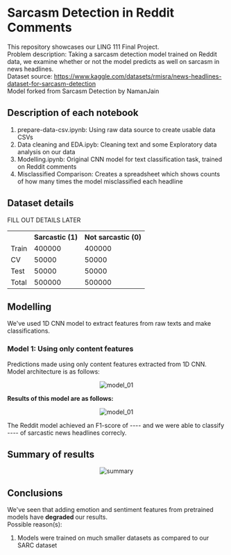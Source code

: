 # Sarcasm Detection in Reddit Comments

This repository showcases our LING 111 Final Project. <br>
Problem description: Taking a sarcasm detection model trained on Reddit data, we examine whether or not the model predicts as well on sarcasm in news headlines. <br>
Dataset source: https://www.kaggle.com/datasets/rmisra/news-headlines-dataset-for-sarcasm-detection <br>
Model forked from Sarcasm Detection by NamanJain

## Description of each notebook
1. prepare-data-csv.ipynb: Using raw data source to create usable data CSVs
2. Data cleaning and EDA.ipyb: Cleaning text and some Exploratory data analysis on our data
3. Modelling.ipynb: Original CNN model for text classification task, trained on Reddit comments
4. Misclassified Comparison: Creates a spreadsheet which shows counts of how many times the model misclassified each headline

## Dataset details
FILL OUT DETAILS LATER

<table>
  <tr>
    <th></th>
    <th>Sarcastic (1)</th>
    <th>Not sarcastic (0)</th>
  </tr>
  <tr>
    <td>Train</td>
    <td>400000</td>
    <td>400000</td>	
  </tr>
  <tr>
    <td>CV</td>
    <td>50000</td>
    <td>50000</td>
  </tr>
  <tr>
    <td>Test</td>
    <td>50000</td>
    <td>50000</td>
  </tr>
  <tr>
    <td>Total</td>
    <td>500000</td>
    <td>500000</td>		
  </tr>
</table> 

## Modelling
We've used 1D CNN model to extract features from raw texts and make classifications.

### Model 1: Using only content features
Predictions made using only content features extracted from 1D CNN. Model architecture is as follows:
<p align="center">
  <img src="https://github.com/NamanJain2050/sarcasm-detection/blob/master/images/model_01.png" alt="model_01"/>
</p>
<b> Results of this model are as follows: </b>
<p align="center">
  <img src="https://github.com/NamanJain2050/sarcasm-detection/blob/master/images/model_1_cnf.png" alt="model_01"/>
</p>
The Reddit model achieved an F1-score of ---- and we were able to classify ---- of sarcastic news headlines correcly.

## Summary of results
<p align="center">
  <img src="https://github.com/NamanJain2050/sarcasm-detection/blob/master/images/summary.png" alt="summary"/>
</p>

## Conclusions
We've seen that adding emotion and sentiment features from pretrained models have <b> degraded </b> our results. <br>
Possible reason(s):
1. Models were trained on much smaller datasets as compared to our SARC dataset
